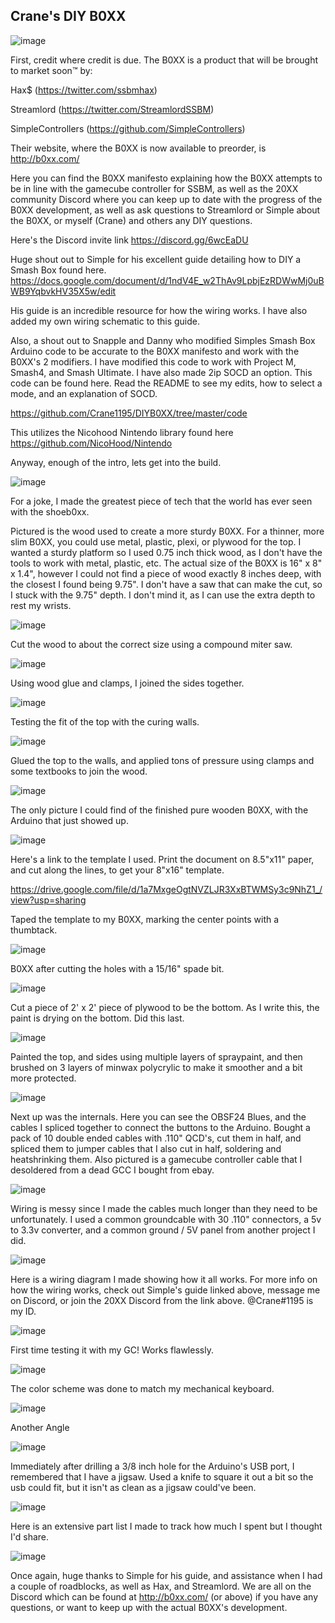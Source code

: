 ## Crane's DIY B0XX

![image](https://i.imgur.com/nWhepdX.jpg)

First, credit where credit is due. The B0XX is a product that will be brought to market soon™ by:

Hax$ (https://twitter.com/ssbmhax)

Streamlord (https://twitter.com/StreamlordSSBM)

SimpleControllers (https://github.com/SimpleControllers)

Their website, where the B0XX is now available to preorder, is http://b0xx.com/


Here you can find the B0XX manifesto explaining how the B0XX attempts to be in line with the gamecube controller for SSBM, as well as the 20XX community Discord where you can keep up to date with the progress of the B0XX development, as well as ask questions to Streamlord or Simple about the B0XX, or myself (Crane) and others any DIY questions.

Here's the Discord invite link https://discord.gg/6wcEaDU

Huge shout out to Simple for his excellent guide detailing how to DIY a Smash Box found here.
https://docs.google.com/document/d/1ndV4E_w2ThAv9LpbjEzRDWwMj0uBWB9YqbvkHV35X5w/edit

His guide is an incredible resource for how the wiring works. I have also added my own wiring schematic to this guide.

Also, a shout out to Snapple and Danny who modified Simples Smash Box Arduino code to be accurate to the B0XX manifesto and work with the B0XX's 2 modifiers. I have modified this code to work with Project M, Smash4, and Smash Ultimate. I have also made 2ip SOCD an option. This code can be found here. Read the README to see my edits, how to select a mode, and an explanation of SOCD.

https://github.com/Crane1195/DIYB0XX/tree/master/code

This utilizes the Nicohood Nintendo library found here https://github.com/NicoHood/Nintendo

Anyway, enough of the intro, lets get into the build.

![image](https://i.imgur.com/A4ihq5s.jpg)

For a joke, I made the greatest piece of tech that the world has ever seen with the shoeb0xx.

Pictured is the wood used to create a more sturdy B0XX. For a thinner, more slim B0XX, you could use metal, plastic, plexi, or plywood for the top. I wanted a sturdy platform so I used 0.75 inch thick wood, as I don't have the tools to work with metal, plastic, etc. The actual size of the B0XX is 16" x 8" x 1.4", however I could not find a piece of wood exactly 8 inches deep, with the closest I found being 9.75". I don't have a saw that can make the cut, so I stuck with the 9.75" depth. I don't mind it, as I can use the extra depth to rest my wrists.

![image](https://i.imgur.com/RY6jwJm.jpg)

Cut the wood to about the correct size using a compound miter saw.

![image](https://i.imgur.com/PBBv8ep.jpg)

Using wood glue and clamps, I joined the sides together.

![image](https://i.imgur.com/MEVnEXd.jpg)

Testing the fit of the top with the curing walls.

![image](https://i.imgur.com/8UplXpV.jpg)

Glued the top to the walls, and applied tons of pressure using clamps and some textbooks to join the wood.

![image](https://i.imgur.com/8v1nStO.jpg)

The only picture I could find of the finished pure wooden B0XX, with the Arduino that just showed up.

![image](https://i.imgur.com/mLYnbQ7.jpg)

Here's a link to the template I used. Print the document on 8.5"x11" paper, and cut along the lines, to get your 8"x16" template.

https://drive.google.com/file/d/1a7MxgeOgtNVZLJR3XxBTWMSy3c9NhZ1_/view?usp=sharing

Taped the template to my B0XX, marking the center points with a thumbtack.

![image](https://i.imgur.com/yBqV9HB.jpg)

B0XX after cutting the holes with a 15/16" spade bit.

![image](https://i.imgur.com/M9v4XDy.jpg)

Cut a piece of 2' x 2' piece of plywood to be the bottom. As I write this, the paint is drying on the bottom. Did this last.

![image](https://i.imgur.com/lebgWjP.jpg)

Painted the top, and sides using multiple layers of spraypaint, and then brushed on 3 layers of minwax polycrylic to make it smoother and a bit more protected.

![image](https://i.imgur.com/nJz8njy.jpg)

Next up was the internals. Here you can see the OBSF24 Blues, and the cables I spliced together to connect the buttons to the Arduino. Bought a pack of 10 double ended cables with .110" QCD's, cut them in half, and spliced them to jumper cables that I also cut in half, soldering and heatshrinking them. Also pictured is a gamecube controller cable that I desoldered from a dead GCC I bought from ebay.

![image](https://i.imgur.com/eLWxTKm.jpg)

Wiring is messy since I made the cables much longer than they need to be unfortunately. I used a common groundcable with 30 .110" connectors, a 5v to 3.3v converter, and a common ground / 5V panel from another project I did.

![image](https://i.imgur.com/z4oZP2O.jpg)

Here is a wiring diagram I made showing how it all works. For more info on how the wiring works, check out Simple's guide linked above, message me on Discord, or join the 20XX Discord from the link above. @Crane#1195 is my ID.

![image](https://i.imgur.com/0YlfuPZ.jpg)

First time testing it with my GC! Works flawlessly.

![image](https://i.imgur.com/xnwA6Bq.jpg)

The color scheme was done to match my mechanical keyboard.

![image](https://i.imgur.com/C6hWFK3.jpg)

Another Angle

![image](https://i.imgur.com/bWkMDLI.jpg)

Immediately after drilling a 3/8 inch hole for the Arduino's USB port, I remembered that I have a jigsaw. Used a knife to square it out a bit so the usb could fit, but it isn't as clean as a jigsaw could've been.

![image](https://i.imgur.com/UNmyYfB.png)

Here is an extensive part list I made to track how much I spent but I thought I'd share.

![image](https://i.imgur.com/0mqm5v5.jpg)

Once again, huge thanks to Simple for his guide, and assistance when I had a couple of roadblocks, as well as Hax, and Streamlord. We are all on the Discord which can be found at http://b0xx.com/ (or above) if you have any questions, or want to keep up with the actual B0XX's development.
